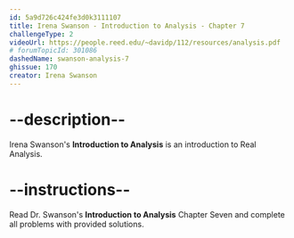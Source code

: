 ```yaml
---
id: 5a9d726c424fe3d0k3111107
title: Irena Swanson - Introduction to Analysis - Chapter 7
challengeType: 2
videoUrl: https://people.reed.edu/~davidp/112/resources/analysis.pdf
# forumTopicId: 301086
dashedName: swanson-analysis-7
ghissue: 170
creator: Irena Swanson
---
```


# --description--

Irena Swanson's __Introduction to Analysis__ is an introduction to Real Analysis.

# --instructions--

Read Dr. Swanson's __Introduction to Analysis__ Chapter Seven and complete all problems with provided solutions.